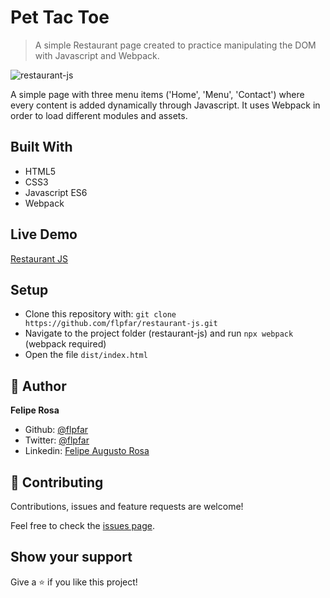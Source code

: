# Pet Tac Toe

> A simple Restaurant page created to practice manipulating the DOM with Javascript and Webpack.

![restaurant-js](https://user-images.githubusercontent.com/15898299/86826025-85ab1380-c066-11ea-86b0-fed4a6e91ef5.png)

A simple page with three menu items ('Home', 'Menu', 'Contact') where every content is added dynamically through Javascript. It uses Webpack in order to load different modules and assets.

## Built With

- HTML5
- CSS3
- Javascript ES6
- Webpack

## Live Demo

[Restaurant JS](https://raw.githack.com/flpfar/restaurant-js/feature-restaurant/dist/index.html)

## Setup

- Clone this repository with: `git clone https://github.com/flpfar/restaurant-js.git`
- Navigate to the project folder (restaurant-js) and run `npx webpack` (webpack required)
- Open the file `dist/index.html`

## 👤 Author

**Felipe Rosa**

- Github: [@flpfar](https://github.com/flpfar)
- Twitter: [@flpfar](https://twitter.com/flpfar)
- Linkedin: [Felipe Augusto Rosa](https://www.linkedin.com/in/felipe-augusto-rosa)

## 🤝 Contributing

Contributions, issues and feature requests are welcome!

Feel free to check the [issues page](https://github.com/flpfar/restaurant-js/issues).

## Show your support

Give a ⭐️ if you like this project!
